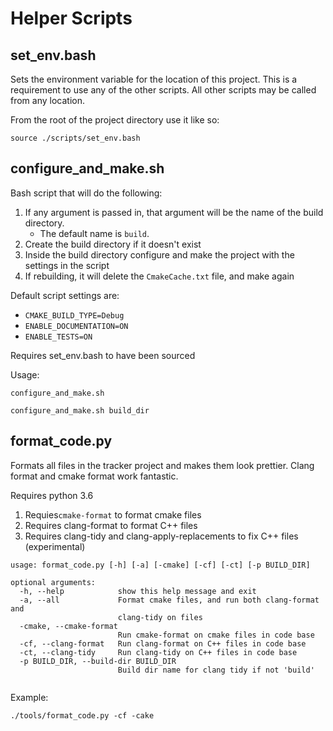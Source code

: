 # Helper Scripts

## set_env.bash

Sets the environment variable for the location of this project. 
This is a requirement to use any of the other scripts. 
All other scripts may be called from any location.

From the root of the project directory use it like so:

`source ./scripts/set_env.bash`

## configure_and_make.sh

Bash script that will do the following:

1. If any argument is passed in, that argument will be the name of the build directory.
   * The default name is `build`.
2. Create the build directory if it doesn't exist
3. Inside the build directory configure and make the project with the settings in the script
4. If rebuilding, it will delete the `CmakeCache.txt` file, and make again

Default script settings are:
* `CMAKE_BUILD_TYPE=Debug`
* `ENABLE_DOCUMENTATION=ON`
* `ENABLE_TESTS=ON`

Requires set_env.bash to have been sourced

Usage:

`configure_and_make.sh`

`configure_and_make.sh build_dir`


## format_code.py

Formats all files in the tracker project and makes them 
look prettier. Clang format and cmake format work fantastic.

Requires python 3.6 
1. Requies`cmake-format` to format cmake files
2. Requires clang-format to format C++ files
3. Requires clang-tidy and clang-apply-replacements to fix C++ files (experimental)

```
usage: format_code.py [-h] [-a] [-cmake] [-cf] [-ct] [-p BUILD_DIR]

optional arguments:
  -h, --help            show this help message and exit
  -a, --all             Format cmake files, and run both clang-format and
                        clang-tidy on files
  -cmake, --cmake-format
                        Run cmake-format on cmake files in code base
  -cf, --clang-format   Run clang-format on C++ files in code base
  -ct, --clang-tidy     Run clang-tidy on C++ files in code base
  -p BUILD_DIR, --build-dir BUILD_DIR
                        Build dir name for clang tidy if not 'build'
                        
```
Example:

`./tools/format_code.py -cf -cake`
